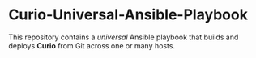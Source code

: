 # Curio-Universal-Ansible-Playbook
This repository contains a *universal* Ansible playbook that builds and deploys **Curio** from Git across one or many hosts.  
